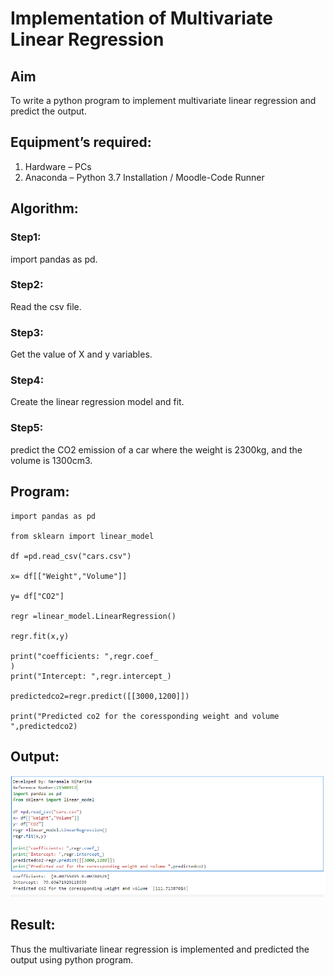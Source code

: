 # Implementation of Multivariate Linear Regression
## Aim
To write a python program to implement multivariate linear regression and predict the output.
## Equipment’s required:
1.	Hardware – PCs
2.	Anaconda – Python 3.7 Installation / Moodle-Code Runner
## Algorithm:
### Step1:
import pandas as pd.
<br>

### Step2:
Read the csv file.
<br>

### Step3:
Get the value of X and y variables.
<br>

### Step4:
Create the linear regression model and fit.
<br>

### Step5:
predict the CO2 emission of a car where the weight is 2300kg, and the volume is 1300cm3.
<br>

## Program:
```
import pandas as pd

from sklearn import linear_model

df =pd.read_csv("cars.csv")

x= df[["Weight","Volume"]]

y= df["CO2"]

regr =linear_model.LinearRegression()

regr.fit(x,y)

print("coefficients: ",regr.coef_
)
print("Intercept: ",regr.intercept_)

predictedco2=regr.predict([[3000,1200]])

print("Predicted co2 for the coressponding weight and volume ",predictedco2)

```
## Output:
![Output](https://github.com/naramala-niharika/Multivariate-Linear-Regression/blob/master/u1.PNG?raw=true)

## Result:
Thus the multivariate linear regression is implemented and predicted the output using python program.